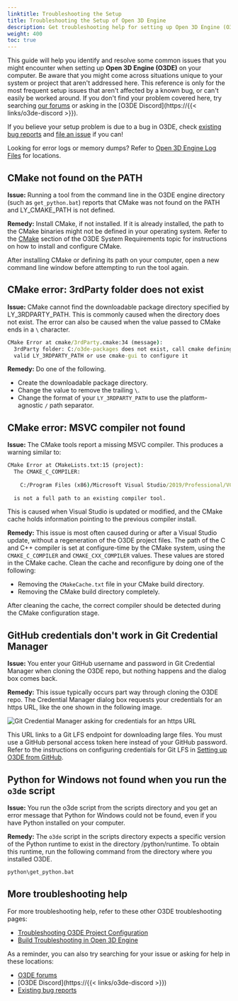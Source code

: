 ```yaml
---
linktitle: Troubleshooting the Setup
title: Troubleshooting the Setup of Open 3D Engine
description: Get troubleshooting help for setting up Open 3D Engine (O3DE).
weight: 400
toc: true
---
```


This guide will help you identify and resolve some common issues that you might encounter when setting up **Open 3D Engine (O3DE)** on your computer. Be aware that you might come across situations unique to your system or project that aren't addressed here. This reference is only for the most frequent setup issues that aren't affected by a known bug, or can't easily be worked around. If you don't find your problem covered here, try searching [our forums](https://github.com/o3de/o3de/discussions) or asking in the [O3DE Discord](https://{{< links/o3de-discord >}}).

If you believe your setup problem is due to a bug in O3DE, check [existing bug reports](https://github.com/o3de/o3de/issues) and [file an issue](https://github.com/o3de/o3de/issues/new/choose) if you can!

Looking for error logs or memory dumps? Refer to [Open 3D Engine Log Files](/docs/user-guide/appendix/log-files) for locations.

## CMake not found on the PATH

**Issue:** Running a tool from the command line in the O3DE engine directory (such as `get_python.bat`) reports that CMake was not found on the PATH and LY_CMAKE_PATH is not defined.

**Remedy:** Install CMake, if not installed. If it is already installed, the path to the CMake binaries might not be defined in your operating system. Refer to the [CMake](../requirements/#cmake) section of the O3DE System Requirements topic for instructions on how to install and configure CMake.

After installing CMake or defining its path on your computer, open a new command line window before attempting to run the tool again.

## CMake error: 3rdParty folder does not exist

**Issue:** CMake cannot find the downloadable package directory specified by LY_3RDPARTY_PATH. This is commonly caused when the directory does not exist. The error can also be caused when the value passed to CMake ends in a `\` character.

```cmd
CMake Error at cmake/3rdParty.cmake:34 (message):
  3rdParty folder: C:/o3de-packages does not exist, call cmake defining a
  valid LY_3RDPARTY_PATH or use cmake-gui to configure it
```

**Remedy:** Do one of the following.

* Create the downloadable package directory.
* Change the value to remove the trailing `\`.
* Change the format of your `LY_3RDPARTY_PATH` to use the platform-agnostic `/` path separator.

## CMake error: MSVC compiler not found

**Issue:** The CMake tools report a missing MSVC compiler. This produces a warning similar to:

```cmd
CMake Error at CMakeLists.txt:15 (project):
  The CMAKE_C_COMPILER:
 
    C:/Program Files (x86)/Microsoft Visual Studio/2019/Professional/VC/Tools/MSVC/14.24.28314/bin/Hostx64/x64/cl.exe
 
  is not a full path to an existing compiler tool.
```

This is caused when Visual Studio is updated or modified, and the CMake cache holds information pointing to the previous compiler install. 

**Remedy:** This issue is most often caused during or after a Visual Studio update, without a regeneration of the O3DE project files.
The path of the C and C++ compiler is set at configure-time by the CMake system, using the `CMAKE_C_COMPILER` and `CMAKE_CXX_COMPILER` values.
These values are stored in the CMake cache. Clean the cache and reconfigure by doing one of the following:

* Removing the `CMakeCache.txt` file in your CMake build directory.
* Removing the CMake build directory completely.

After cleaning the cache, the correct compiler should be detected during the CMake configuration stage.

## GitHub credentials don't work in Git Credential Manager

**Issue:** You enter your GitHub username and password in Git Credential Manager when cloning the O3DE repo, but nothing happens and the dialog box comes back.

**Remedy:** This issue typically occurs part way through cloning the O3DE repo. The Credential Manager dialog box requests your credentials for an https URL, like the one shown in the following image.

![Git Credential Manager asking for credentials for an https URL](/images/welcome-guide/setup-troubleshooting-git-credential-manager.png)

This URL links to a Git LFS endpoint for downloading large files. You must use a GitHub personal access token here instead of your GitHub password. Refer to the instructions on configuring credentials for Git LFS in [Setting up O3DE from GitHub](/docs/welcome-guide/setup/setup-from-github/#configure-credentials-for-git-lfs).

## Python for Windows not found when you run the `o3de` script

**Issue:** You run the o3de script from the scripts directory and you get an error message that Python for Windows could not be found, even if you have Python installed on your computer.

**Remedy:** The `o3de` script in the scripts directory expects a specific version of the Python runtime to exist in the directory <O3DE>/python/runtime. To obtain this runtime, run the following command from the directory where you installed O3DE.

```cmd
python\get_python.bat
```

## More troubleshooting help

For more troubleshooting help, refer to these other O3DE troubleshooting pages:

* [Troubleshooting O3DE Project Configuration](/docs/user-guide/project-config/troubleshooting)
* [Build Troubleshooting in Open 3D Engine](/docs/user-guide/build/troubleshooting)

As a reminder, you can also try searching for your issue or asking for help in these locations:

* [O3DE forums](https://github.com/o3de/o3de/discussions)
* [O3DE Discord](https://{{< links/o3de-discord >}})
* [Existing bug reports](https://github.com/o3de/o3de/issues)

